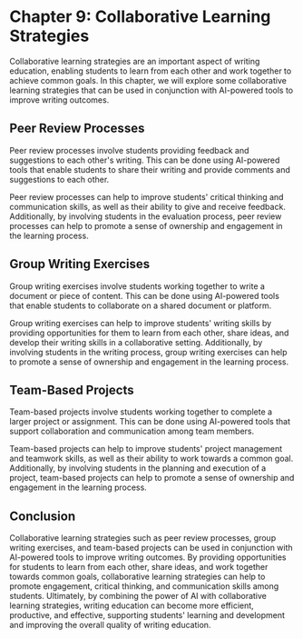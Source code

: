 Chapter 9: Collaborative Learning Strategies
============================================

Collaborative learning strategies are an important aspect of writing education, enabling students to learn from each other and work together to achieve common goals. In this chapter, we will explore some collaborative learning strategies that can be used in conjunction with AI-powered tools to improve writing outcomes.

Peer Review Processes
---------------------

Peer review processes involve students providing feedback and suggestions to each other's writing. This can be done using AI-powered tools that enable students to share their writing and provide comments and suggestions to each other.

Peer review processes can help to improve students' critical thinking and communication skills, as well as their ability to give and receive feedback. Additionally, by involving students in the evaluation process, peer review processes can help to promote a sense of ownership and engagement in the learning process.

Group Writing Exercises
-----------------------

Group writing exercises involve students working together to write a document or piece of content. This can be done using AI-powered tools that enable students to collaborate on a shared document or platform.

Group writing exercises can help to improve students' writing skills by providing opportunities for them to learn from each other, share ideas, and develop their writing skills in a collaborative setting. Additionally, by involving students in the writing process, group writing exercises can help to promote a sense of ownership and engagement in the learning process.

Team-Based Projects
-------------------

Team-based projects involve students working together to complete a larger project or assignment. This can be done using AI-powered tools that support collaboration and communication among team members.

Team-based projects can help to improve students' project management and teamwork skills, as well as their ability to work towards a common goal. Additionally, by involving students in the planning and execution of a project, team-based projects can help to promote a sense of ownership and engagement in the learning process.

Conclusion
----------

Collaborative learning strategies such as peer review processes, group writing exercises, and team-based projects can be used in conjunction with AI-powered tools to improve writing outcomes. By providing opportunities for students to learn from each other, share ideas, and work together towards common goals, collaborative learning strategies can help to promote engagement, critical thinking, and communication skills among students. Ultimately, by combining the power of AI with collaborative learning strategies, writing education can become more efficient, productive, and effective, supporting students' learning and development and improving the overall quality of writing education.
